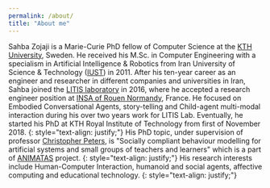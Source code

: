 ```yaml
---
permalink: /about/
title: "About me"
---
```


Sahba Zojaji is a Marie-Curie PhD fellow of Computer Science at the <a href="https://kth.se/" target="_blank">KTH University</a>, Sweden. He received his M.Sc. in Computer Engineering with a specialism in Artificial Intelligence & Robotics from Iran University of Science & Technology (<a href="http://www.iust.ac.ir/" target="_blank">IUST</a>) in 2011. After his ten-year career as an engineer and researcher in different companies and universities in Iran, Sahba joined the <a href="http://www.litislab.fr/"  target="_blank">LITIS laboratory</a> in 2016, where he accepted a research engineer position at <a href="https://www.insa-rouen.fr/" target="_blank">INSA of Rouen Normandy</a>, France. He focused on Embodied Conversational Agents, story-telling and Child-agent multi-modal interaction during his over two years work for LITIS Lab. Eventually, he started his PhD at KTH Royal Institute of Technology from first of November 2018.
{: style="text-align: justify;"}
His PhD topic, under supervision of professor <a href="https://www.kth.se/profile/chpeters" target="_blank">Christopher Peters</a>, is "Socially compliant behaviour modelling for artificial systems and small groups of teachers and learners" which is a part of <a href="http://www.animatas.eu/index.php?perma=ESR5" target="_blank">ANIMATAS</a> project.
{: style="text-align: justify;"}
His research interests include Human-Computer Interaction, humanoid and social agents, affective computing and educational technology.
{: style="text-align: justify;"}

